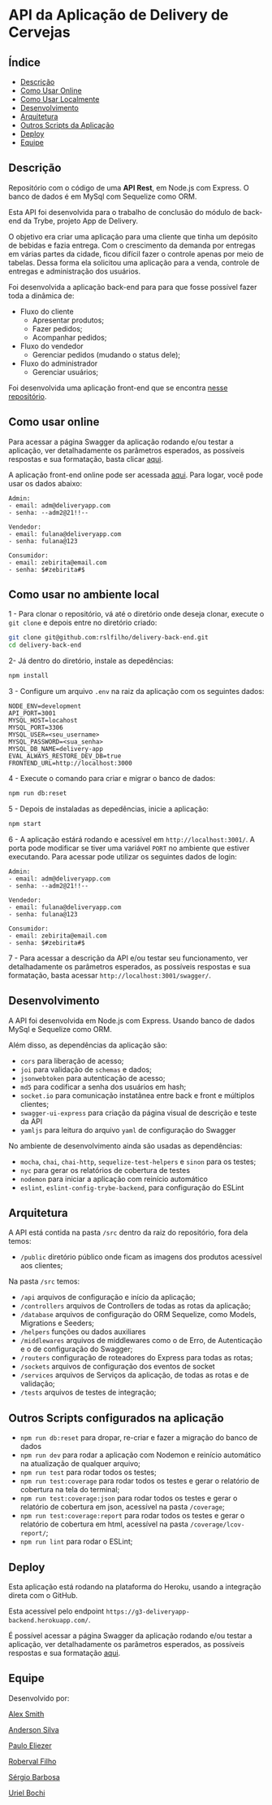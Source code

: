 # API da Aplicação de Delivery de Cervejas

## Índice

- [Descrição](#Descrição)
- [Como Usar Online](#Como-Usar-Online)
- [Como Usar Localmente](#Como-usar-no-ambiente-local)
- [Desenvolvimento](#Desenvolvimento)
- [Arquitetura](#Arquitetura)
- [Outros Scripts da Aplicação](#outros-scripts-configurados-na-aplicação)
- [Deploy](#Deploy)
- [Equipe](#Equipe)

## Descrição

Repositório com o código de uma **API Rest**, em Node.js com Express. O banco de dados é em MySql com Sequelize como ORM.

Esta API foi desenvolvida para o trabalho de conclusão do módulo de back-end da Trybe, projeto App de Delivery.

O objetivo era criar uma aplicação para uma cliente que tinha um depósito de bebidas e fazia entrega.
Com o crescimento da demanda por entregas em várias partes da cidade, ficou difícil fazer o controle apenas por meio de tabelas.
Dessa forma ela solicitou uma aplicação para a venda, controle de entregas e administração dos usuários.

Foi desenvolvida a aplicação back-end para para que fosse possível fazer toda a dinâmica de:

- Fluxo do cliente
  - Apresentar produtos;
  - Fazer pedidos;
  - Acompanhar pedidos;
- Fluxo do vendedor
  - Gerenciar pedidos (mudando o status dele);
- Fluxo do administrador
  - Gerenciar usuários;

Foi desenvolvida uma aplicação front-end que se encontra [nesse repositório](https://github.com/rslfilho/delivery-front-end).

## Como usar online

Para acessar a página Swagger da aplicação rodando e/ou testar a aplicação, ver detalhadamente os parâmetros esperados, as possíveis respostas e sua formatação, basta clicar [aqui](https://g3-deliveryapp-backend.herokuapp.com/swagger/).

A aplicação front-end online pode ser acessada [aqui](https://beersdelivery.vercel.app/). Para logar, você pode usar os dados abaixo:

```
Admin:
- email: adm@deliveryapp.com
- senha: --adm2@21!!--

Vendedor:
- email: fulana@deliveryapp.com
- senha: fulana@123

Consumidor:
- email: zebirita@email.com
- senha: $#zebirita#$
```

## Como usar no ambiente local

1 - Para clonar o repositório, vá até o diretório onde deseja clonar, execute o `git clone` e depois entre no diretório criado:

```bash
git clone git@github.com:rslfilho/delivery-back-end.git
cd delivery-back-end
```

2- Já dentro do diretório, instale as depedências:

```bash
npm install
```

3 - Configure um arquivo `.env` na raiz da aplicação com os seguintes dados:

```env
NODE_ENV=development
API_PORT=3001
MYSQL_HOST=locahost
MYSQL_PORT=3306
MYSQL_USER=<seu_username>
MYSQL_PASSWORD=<sua_senha>
MYSQL_DB_NAME=delivery-app
EVAL_ALWAYS_RESTORE_DEV_DB=true
FRONTEND_URL=http://localhost:3000
```

4 - Execute o comando para criar e migrar o banco de dados:

```bash
npm run db:reset
```

5 - Depois de instaladas as depedências, inicie a aplicação:

```bash
npm start
```

6 - A aplicação estárá rodando e acessível em `http://localhost:3001/`. A porta pode modificar se tiver uma variável `PORT` no ambiente que estiver executando.
Para acessar pode utilizar os seguintes dados de login:

```
Admin:
- email: adm@deliveryapp.com
- senha: --adm2@21!!--

Vendedor:
- email: fulana@deliveryapp.com
- senha: fulana@123

Consumidor:
- email: zebirita@email.com
- senha: $#zebirita#$
```

7 - Para acessar a descrição da API e/ou testar seu funcionamento, ver detalhadamente os parâmetros esperados, as possíveis respostas e sua formatação, basta acessar `http://localhost:3001/swagger/`.

## Desenvolvimento

A API foi desenvolvida em Node.js com Express. Usando banco de dados MySql e Sequelize como ORM.

Além disso, as dependências da aplicação são:

- `cors` para liberação de acesso;
- `joi` para validação de `schemas` e dados;
- `jsonwebtoken` para autenticação de acesso;
- `md5` para codificar a senha dos usuários em hash;
- `socket.io` para comunicação instatânea entre back e front e múltiplos clientes;
- `swagger-ui-express` para criação da página visual de descrição e teste da API
- `yamljs` para leitura do arquivo `yaml` de configuração do Swagger

No ambiente de desenvolvimento ainda são usadas as dependências:

- `mocha`, `chai`, `chai-http`, `sequelize-test-helpers` e `sinon` para os testes;
- `nyc` para gerar os relatórios de cobertura de testes
- `nodemon` para iniciar a aplicação com reinício automático
- `eslint`, `eslint-config-trybe-backend`, para configuração do ESLint

## Arquitetura

A API está contida na pasta `/src` dentro da raiz do repositório, fora dela temos:

- `/public` diretório público onde ficam as imagens dos produtos acessível aos clientes;

Na pasta `/src` temos:

- `/api` arquivos de configuração e início da aplicação;
- `/controllers` arquivos de Controllers de todas as rotas da aplicação;
- `/database` arquivos de configuração do ORM Sequelize, como Models, Migrations e Seeders;
- `/helpers` funções ou dados auxiliares
- `/middlewares` arquivos de middlewares como o de Erro, de Autenticação e o de configuração do Swagger;
- `/routers` configuração de roteadores do Express para todas as rotas;
- `/sockets` arquivos de configuração dos eventos de socket
- `/services` arquivos de Serviços da aplicação, de todas as rotas e de validação;
- `/tests` arquivos de testes de integração;

## Outros Scripts configurados na aplicação

- `npm run db:reset` para dropar, re-criar e fazer a migração do banco de dados
- `npm run dev` para rodar a aplicação com Nodemon e reinício automático na atualização de qualquer arquivo;
- `npm run test` para rodar todos os testes;
- `npm run test:coverage` para rodar todos os testes e gerar o relatório de cobertura na tela do terminal;
- `npm run test:coverage:json` para rodar todos os testes e gerar o relatório de cobertura em json, acessível na pasta `/coverage`;
- `npm run test:coverage:report` para rodar todos os testes e gerar o relatório de cobertura em html, acessível na pasta `/coverage/lcov-report/`;
- `npm run lint` para rodar o ESLint;

## Deploy

Esta aplicação está rodando na plataforma do Heroku, usando a integração direta com o GitHub.

Esta acessível pelo endpoint `https://g3-deliveryapp-backend.herokuapp.com/`.

É possível acessar a página Swagger da aplicação rodando e/ou testar a aplicação, ver detalhadamente os parâmetros esperados, as possíveis respostas e sua formatação [aqui](https://g3-deliveryapp-backend.herokuapp.com/swagger/).

## Equipe

Desenvolvido por:

[Alex Smith](https://github.com/AlexSmith7192)

[Anderson Silva](https://github.com/AndersonSilva94)

[Paulo Eliezer](https://github.com/pauloeliezerg)

[Roberval Filho](https://github.com/rslfilho)

[Sérgio Barbosa](https://github.com/sergioabarbosa)

[Uriel Bochi](https://github.com/urielbochi)
